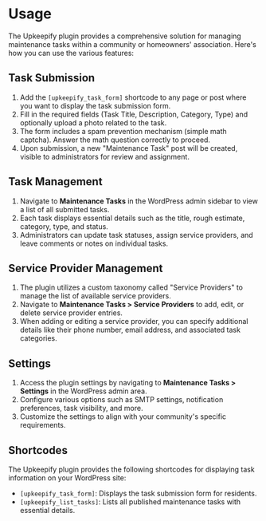 # Usage

The Upkeepify plugin provides a comprehensive solution for managing maintenance tasks within a community or homeowners' association. Here's how you can use the various features:

## Task Submission

1. Add the `[upkeepify_task_form]` shortcode to any page or post where you want to display the task submission form.
2. Fill in the required fields (Task Title, Description, Category, Type) and optionally upload a photo related to the task.
3. The form includes a spam prevention mechanism (simple math captcha). Answer the math question correctly to proceed.
4. Upon submission, a new "Maintenance Task" post will be created, visible to administrators for review and assignment.

## Task Management

1. Navigate to **Maintenance Tasks** in the WordPress admin sidebar to view a list of all submitted tasks.
2. Each task displays essential details such as the title, rough estimate, category, type, and status.
3. Administrators can update task statuses, assign service providers, and leave comments or notes on individual tasks.

## Service Provider Management

1. The plugin utilizes a custom taxonomy called "Service Providers" to manage the list of available service providers.
2. Navigate to **Maintenance Tasks > Service Providers** to add, edit, or delete service provider entries.
3. When adding or editing a service provider, you can specify additional details like their phone number, email address, and associated task categories.

## Settings

1. Access the plugin settings by navigating to **Maintenance Tasks > Settings** in the WordPress admin area.
2. Configure various options such as SMTP settings, notification preferences, task visibility, and more.
3. Customize the settings to align with your community's specific requirements.

## Shortcodes

The Upkeepify plugin provides the following shortcodes for displaying task information on your WordPress site:

- `[upkeepify_task_form]`: Displays the task submission form for residents.
- `[upkeepify_list_tasks]`: Lists all published maintenance tasks with essential details.